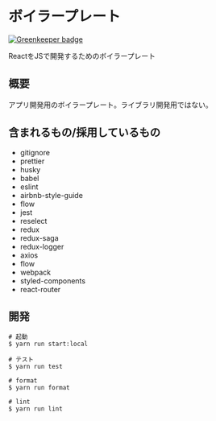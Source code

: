 ボイラープレート
====

[![Greenkeeper badge](https://badges.greenkeeper.io/sadnessOjisan/boilerplate-react-js.svg)](https://greenkeeper.io/)

ReactをJSで開発するためのボイラープレート

## 概要
アプリ開発用のボイラープレート。ライブラリ開発用ではない。

## 含まれるもの/採用しているもの
* gitignore
* prettier
* husky
* babel
* eslint
* airbnb-style-guide
* flow
* jest
* reselect
* redux
* redux-saga
* redux-logger
* axios
* flow
* webpack
* styled-components
* react-router

## 開発

```
# 起動
$ yarn run start:local

# テスト
$ yarn run test

# format
$ yarn run format

# lint
$ yarn run lint
```

